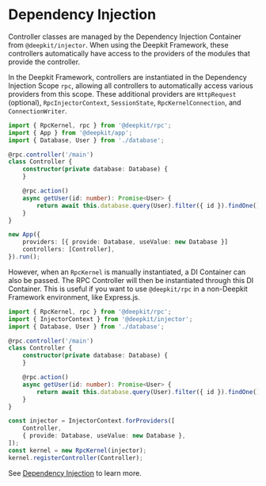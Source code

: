 # Dependency Injection

Controller classes are managed by the Dependency Injection Container from `@deepkit/injector`. When using the Deepkit Framework, these controllers automatically have access to the providers of the modules that provide the controller.

In the Deepkit Framework, controllers are instantiated in the Dependency Injection Scope `rpc`, allowing all controllers to automatically access various providers from this scope. These additional providers are `HttpRequest` (optional), `RpcInjectorContext`, `SessionState`, `RpcKernelConnection`, and `ConnectionWriter`.

```typescript
import { RpcKernel, rpc } from '@deepkit/rpc';
import { App } from '@deepkit/app';
import { Database, User } from './database';

@rpc.controller('/main')
class Controller {
    constructor(private database: Database) {
    }

    @rpc.action()
    async getUser(id: number): Promise<User> {
        return await this.database.query(User).filter({ id }).findOne();
    }
}

new App({
    providers: [{ provide: Database, useValue: new Database }]
    controllers: [Controller],
}).run();
```

However, when an `RpcKernel` is manually instantiated, a DI Container can also be passed. The RPC Controller will then be instantiated through this DI Container. This is useful if you want to use `@deepkit/rpc` in a non-Deepkit Framework environment, like Express.js.

```typescript
import { RpcKernel, rpc } from '@deepkit/rpc';
import { InjectorContext } from '@deepkit/injector';
import { Database, User } from './database';

@rpc.controller('/main')
class Controller {
    constructor(private database: Database) {
    }

    @rpc.action()
    async getUser(id: number): Promise<User> {
        return await this.database.query(User).filter({ id }).findOne();
    }
}

const injector = InjectorContext.forProviders([
    Controller,
    { provide: Database, useValue: new Database },
]);
const kernel = new RpcKernel(injector);
kernel.registerController(Controller);
```

See [Dependency Injection](xref:dependency-injection.adoc) to learn more.
